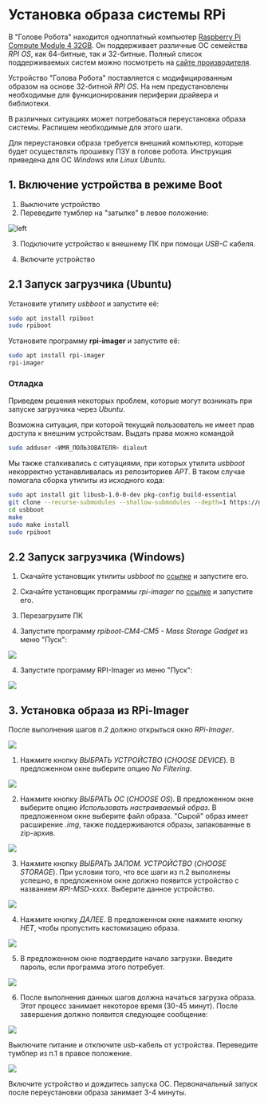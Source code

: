 # Установка образа системы RPi

В "Голове Робота" находится одноплатный компьютер [Raspberry Pi Compute Module 4 32GB](https://www.raspberrypi.com/products/compute-module-4/?variant=raspberry-pi-cm4001000). Он поддерживает различные ОС семейства *RPI OS*, как 64-битные, так и 32-битные. Полный список поддерживаемых систем можно посмотреть на [сайте производителя](https://www.raspberrypi.com/software/operating-systems/).

Устройство "Голова Робота" поставляется с модифицированным образом на основе 32-битной *RPI OS*. На нем предустановлены необходимые для функционирования периферии драйвера и библиотеки.

В различных ситуациях может потребоваться переустановка образа системы. Распишем необходимые для этого шаги.

Для переустановки образа требуется внешний компьютер, которые будет осуществлять прошивку ПЗУ в голове робота. Инструкция приведена для ОС *Windows* или *Linux Ubuntu*.

## 1. Включение устройства в режиме Boot

1. Выключите устройство
2. Переведите тумблер на "затылке" в левое положение:

![left](assets/jumper_left.jpg)

3. Подключите устройство к внешнему ПК при помощи *USB-C* кабеля.

4. Включите устройство

## 2.1 Запуск загрузчика (Ubuntu)

Установите утилиту *usbboot* и запустите её:

```bash
sudo apt install rpiboot
sudo rpiboot
```

Установите программу **rpi-imager** и запустите её:

```bash
sudo apt install rpi-imager
rpi-imager
```

### Отладка

Приведем решения некоторых проблем, которые могут возникать при запуске загрузчика через *Ubuntu*.

Возможна ситуация, при которой текущий пользователь не имеет прав доступа к внешним устройствам. Выдать права можно командой


```bash
sudo adduser <ИМЯ_ПОЛЬЗОВАТЕЛЯ> dialout
```

Мы также сталкивались с ситуациями, при которых утилита *usbboot* некорректно устанавливалась из репозиториев *APT*. В таком случае помогала сборка утилиты из исходного кода:

```bash
sudo apt install git libusb-1.0-0-dev pkg-config build-essential
git clone --recurse-submodules --shallow-submodules --depth=1 https://github.com/raspberrypi/usbboot
cd usbboot
make
sudo make install
sudo rpiboot
```

## 2.2 Запуск загрузчика (Windows)

1. Скачайте установщик утилиты *usbboot* по [ссылке](https://github.com/raspberrypi/usbboot/raw/master/win32/rpiboot_setup.exe) и запустите его.

4. Скачайте установщик программы *rpi-imager* по [ссылке](https://downloads.raspberrypi.org/imager/imager_latest.exe) и запустите его.

2. Перезагрузите ПК

3. Запустите программу *rpiboot-CM4-CM5 - Mass Storage Gadget* из меню "Пуск":

![](assets/rpiboot-Win.png)

4. Запустите программу RPI-Imager из меню "Пуск":

![](assets/rpimage-Win.png)

## 3. Установка образа из RPi-Imager

После выполнения шагов п.2 должно открыться окно *RPi-Imager*.

![](assets/rpimag0.png)

1. Нажмите кнопку *ВЫБРАТЬ УСТРОЙСТВО* (*CHOOSE DEVICE*). В предложенном окне выберите опцию *No Filtering*.

![](assets/rpimag1.png)

2. Нажмите кнопку *ВЫБРАТЬ ОС* (*CHOOSE OS*). В предложенном окне выберите опцию *Использовать настраиваемый образ*. В предложенном окне выберите файл образа. "Сырой" образ имеет расширение *.img*, также поддерживаются образы, запакованные в zip-архив.

![](assets/rpimag2.png)

3. Нажмите кнопку *ВЫБРАТЬ ЗАПОМ. УСТРОЙСТВО* (*CHOOSE STORAGE*). При условии того, что все шаги из п.2 выполнены успешно, в предложенном окне должно появится устройство с названием *RPI-MSD-xxxx*. Выберите данное устройство.

![](assets/rpimag3.png)

4. Нажмите кнопку *ДАЛЕЕ*. В предложенном окне нажмите кнопку *НЕТ*, чтобы пропустить кастомизацию образа.

![](assets/rpimag4.png)

5. В предложенном окне подтвердите начало загрузки. Введите пароль, если программа этого потребует.

![](assets/rpimag5.png)

6. После выполнения данных шагов должна начаться загрузка образа. Этот процесс занимает некоторое время (30-45 минут). После завершения должно появится следующее сообщение:

![](assets/rpimag6.png)

Выключите питание и отключите usb-кабель от устройства. Переведите тумблер из п.1 в правое положение.

![](assets/jumper_right.jpg)

Включите устройство и дождитесь запуска ОС. Первоначальный запуск после переустановки образа занимает 3-4 минуты.
